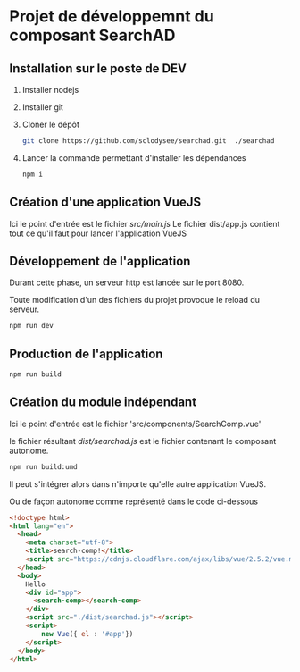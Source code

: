 # Projet de développemnt du composant SearchAD


## Installation sur le poste de DEV

1. Installer nodejs

2. Installer git

3. Cloner le dépôt 

	```bash
	git clone https://github.com/sclodysee/searchad.git  ./searchad
	```

4. Lancer la commande permettant d'installer les dépendances

	```bash
	npm i
	```




## Création d'une application VueJS
Ici le point d'entrée est le fichier *src/main.js*
Le fichier dist/app.js contient tout ce qu'il faut pour lancer l'application VueJS

## Développement de l'application
Durant cette phase, un serveur http est lancée sur le port 8080.

Toute modification d'un des fichiers du projet provoque le reload du serveur.
```bash
npm run dev
```

## Production  de l'application
```bash
npm run build
```

## Création du module indépendant
Ici le point d'entrée est le fichier 'src/components/SearchComp.vue'

le fichier résultant *dist/searchad.js* est le fichier contenant le composant autonome.
```bash
npm run build:umd
```
Il peut s'intégrer alors dans n'importe qu'elle autre application VueJS. 

Ou de façon autonome comme représenté dans le code ci-dessous


```html
<!doctype html>
<html lang="en">
  <head>
    <meta charset="utf-8">
    <title>search-comp!</title>
    <script src="https://cdnjs.cloudflare.com/ajax/libs/vue/2.5.2/vue.min.js"></script>
  </head>
  <body>
    Hello
    <div id="app">
      <search-comp></search-comp>
    </div>
    <script src="./dist/searchad.js"></script>
    <script>      
        new Vue({ el : '#app'})
    </script>  
  </body>
</html>

```



